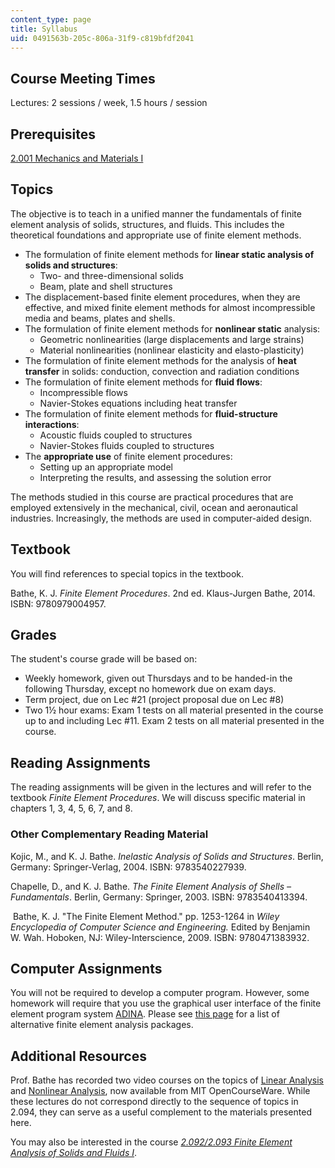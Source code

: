 ```yaml
---
content_type: page
title: Syllabus
uid: 0491563b-205c-806a-31f9-c819bfdf2041
---
```


Course Meeting Times
--------------------

Lectures: 2 sessions / week, 1.5 hours / session

Prerequisites
-------------

[2.001 Mechanics and Materials I](/courses/2-001-mechanics-materials-i-fall-2006)

Topics
------

The objective is to teach in a unified manner the fundamentals of finite element analysis of solids, structures, and fluids. This includes the theoretical foundations and appropriate use of finite element methods.

*   The formulation of finite element methods for **linear static analysis of solids and structures**:
    *   Two- and three-dimensional solids
    *   Beam, plate and shell structures
*   The displacement-based finite element procedures, when they are effective, and mixed finite element methods for almost incompressible media and beams, plates and shells.
*   The formulation of finite element methods for **nonlinear static** analysis:
    *   Geometric nonlinearities (large displacements and large strains)
    *   Material nonlinearities (nonlinear elasticity and elasto-plasticity)
*   The formulation of finite element methods for the analysis of **heat transfer** in solids: conduction, convection and radiation conditions
*   The formulation of finite element methods for **fluid flows**:
    *   Incompressible flows
    *   Navier-Stokes equations including heat transfer
*   The formulation of finite element methods for **fluid-structure interactions**:
    *   Acoustic fluids coupled to structures
    *   Navier-Stokes fluids coupled to structures
*   The **appropriate use** of finite element procedures:
    *   Setting up an appropriate model
    *   Interpreting the results, and assessing the solution error

The methods studied in this course are practical procedures that are employed extensively in the mechanical, civil, ocean and aeronautical industries. Increasingly, the methods are used in computer-aided design.

Textbook
--------

You will find references to special topics in the textbook.

Bathe, K. J. _Finite Element Procedures_. 2nd ed. Klaus-Jurgen Bathe, 2014. ISBN: 9780979004957.

Grades
------

The student's course grade will be based on:

*   Weekly homework, given out Thursdays and to be handed-in the following Thursday, except no homework due on exam days.
*   Term project, due on Lec #21 (project proposal due on Lec #8)
*   Two 1½ hour exams: Exam 1 tests on all material presented in the course up to and including Lec #11. Exam 2 tests on all material presented in the course.

Reading Assignments
-------------------

The reading assignments will be given in the lectures and will refer to the textbook _Finite Element Procedures_. We will discuss specific material in chapters 1, 3, 4, 5, 6, 7, and 8.

### Other Complementary Reading Material

Kojic, M., and K. J. Bathe. _Inelastic Analysis of Solids and Structures_. Berlin, Germany: Springer-Verlag, 2004. ISBN: 9783540227939.

Chapelle, D., and K. J. Bathe. _The Finite Element Analysis of Shells – Fundamentals_. Berlin, Germany: Springer, 2003. ISBN: 9783540413394.

 Bathe, K. J. "The Finite Element Method." pp. 1253-1264 in _Wiley Encyclopedia of Computer Science and Engineering._ Edited by Benjamin W. Wah. Hoboken, NJ: Wiley-Interscience, 2009. ISBN: 9780471383932.

Computer Assignments
--------------------

You will not be required to develop a computer program. However, some homework will require that you use the graphical user interface of the finite element program system [ADINA](http://www.adina.com/). Please see [this page](http://en.wikipedia.org/wiki/List_of_finite_element_software_packages) for a list of alternative finite element analysis packages.

Additional Resources
--------------------

Prof. Bathe has recorded two video courses on the topics of [Linear Analysis](/resources/res-2-002-finite-element-procedures-for-solids-and-structures-spring-2010/linear) and [Nonlinear Analysis](/resources/res-2-002-finite-element-procedures-for-solids-and-structures-spring-2010/nonlinear), now available from MIT OpenCourseWare. While these lectures do not correspond directly to the sequence of topics in 2.094, they can serve as a useful complement to the materials presented here.

You may also be interested in the course [_2.092/2.093 Finite Element Analysis of Solids and Fluids I_](/courses/2-092-finite-element-analysis-of-solids-and-fluids-i-fall-2009).
